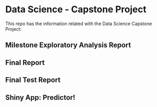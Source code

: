 # Data Science - Capstone Project
This repo has the information related with the Data Science Capstone Project:

## Milestone Exploratory Analysis Report

## Final Report

## Final Test Report

## Shiny App: Predictor!

